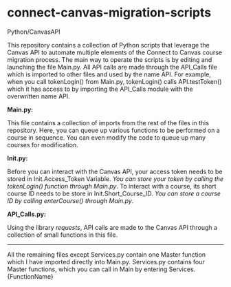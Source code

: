 # connect-canvas-migration-scripts
Python/CanvasAPI

This repository contains a collection of Python scripts that leverage the Canvas API to automate multiple elements of the Connect to Canvas course migration process. The main way to operate the scripts is by editing and launching the file Main.py. All API calls are made through the API_Calls file which is imported to other files and used by the name API. For example, when you call tokenLogin() from Main.py, tokenLogin() calls API.testToken() which it has access to by importing the API_Calls module with the overwritten name API.


**Main.py:**

This file contains a collection of imports from the rest of the files in this repository. Here, you can queue up various functions to be performed on a course in sequence. You can even modify the code to queue up many courses for modification.

**Init.py:**

Before you can interact with the Canvas API, your access token needs to be stored in Init.Access_Token Variable. *You can store your token by calling the tokenLogin() function through Main.py*. To interact with a course, its short course ID needs to be store in Init.Short_Course_ID. *You can store a course ID by calling enterCourse() through Main.py*.

**API_Calls.py:**

Using the library *requests*, API calls are made to the Canvas API through a collection of small functions in this file.

******************************************************************************************************************************

All the remaining files except Services.py contain one Master function which I have imported directly into Main.py. Services.py contains four Master functions, which you can call in Main by entering Services.{FunctionName}
